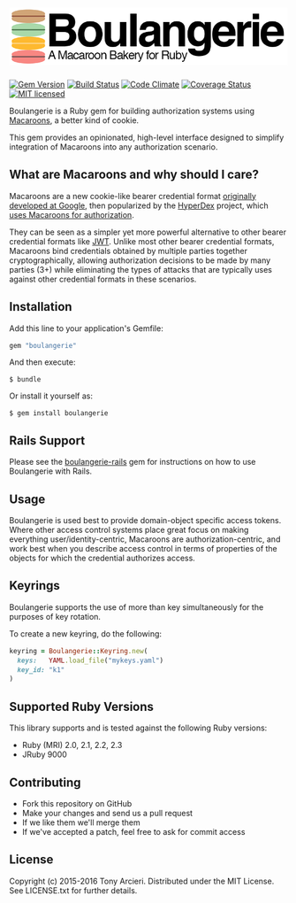![Boulangerie](https://raw.githubusercontent.com/cryptosphere/boulangerie/master/boulangerie.png)
==============
[![Gem Version](https://badge.fury.io/rb/boulangerie.svg)](http://rubygems.org/gems/boulangerie)
[![Build Status](https://travis-ci.org/cryptosphere/boulangerie.svg)](https://travis-ci.org/cryptosphere/boulangerie)
[![Code Climate](https://codeclimate.com/github/cryptosphere/boulangerie/badges/gpa.svg)](https://codeclimate.com/github/cryptosphere/boulangerie)
[![Coverage Status](https://coveralls.io/repos/cryptosphere/boulangerie/badge.svg?branch=master&service=github)](https://coveralls.io/github/cryptosphere/boulangerie?branch=master)
[![MIT licensed](https://img.shields.io/badge/license-MIT-blue.svg)](https://github.com/cryptosphere/boulangerie/master/LICENSE.txt)

Boulangerie is a Ruby gem for building authorization systems using
[Macaroons](http://macaroons.io), a better kind of cookie.

This gem provides an opinionated, high-level interface designed to simplify
integration of Macaroons into any authorization scenario.

## What are Macaroons and why should I care?

Macaroons are a new cookie-like bearer credential format
[originally developed at Google][Macaroons Paper],
then popularized by the [HyperDex] project, which
[uses Macaroons for authorization][HyperDex Macaroons].

They can be seen as a simpler yet more powerful alternative to other
bearer credential formats like [JWT]. Unlike most other bearer credential
formats, Macaroons bind credentials obtained by multiple parties together
cryptographically, allowing authorization decisions to be made by many
parties (3+) while eliminating the types of attacks that are typically
uses against other credential formats in these scenarios.

[Macaroons Paper]: http://research.google.com/pubs/pub41892.html
[HyperDex]: http://hyperdex.org/
[HyperDex Macaroons]: http://hyperdex.org/doc/latest/Authorization/
[JWT]: http://jwt.io/

## Installation

Add this line to your application's Gemfile:

```ruby
gem "boulangerie"
```

And then execute:

    $ bundle

Or install it yourself as:

    $ gem install boulangerie

## Rails Support

Please see the [boulangerie-rails] gem for instructions on how to use
Boulangerie with Rails.

[boulangerie-rails]: https://github.com/cryptosphere/boulangerie-rails

## Usage

Boulangerie is used best to provide domain-object specific access tokens.
Where other access control systems place great focus on making everything
user/identity-centric, Macaroons are authorization-centric, and work best
when you describe access control in terms of properties of the objects
for which the credential authorizes access.

## Keyrings

Boulangerie supports the use of more than key simultaneously for the purposes
of key rotation.

To create a new keyring, do the following:

```ruby
keyring = Boulangerie::Keyring.new(
  keys:   YAML.load_file("mykeys.yaml")
  key_id: "k1"
)
```

## Supported Ruby Versions

This library supports and is tested against the following Ruby versions:

* Ruby (MRI) 2.0, 2.1, 2.2, 2.3
* JRuby 9000

## Contributing

* Fork this repository on GitHub
* Make your changes and send us a pull request
* If we like them we'll merge them
* If we've accepted a patch, feel free to ask for commit access

## License

Copyright (c) 2015-2016 Tony Arcieri. Distributed under the MIT License.
See LICENSE.txt for further details.
